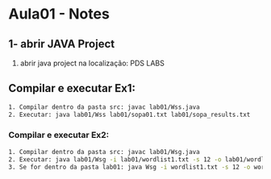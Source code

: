 # Aula01 - Notes
## 1- abrir JAVA Project
1. abrir java project na localização: PDS LABS

## Compilar e executar Ex1:  
```bash
1. Compilar dentro da pasta src: javac lab01/Wss.java
2. Executar: java lab01/Wss lab01/sopa01.txt lab01/sopa_results.txt
```

### Compilar e executar Ex2:
```bash
1. Compilar dentro da pasta src: javac lab01/Wsg.java
2. Executar: java lab01/Wsg -i lab01/wordlist1.txt -s 12 -o lab01/wordlist1_result.txt
3. Se for dentro da pasta lab01: java Wsg -i wordlist1.txt -s 12 -o wordlist1_result.txt
```
